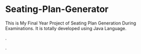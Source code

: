 # Seating-Plan-Generator

This is My Final Year Project of Seating Plan Generation During Examinations. It is totally developed using Java Language.







































































.




































































































































































































































































































































































































































































































.






































